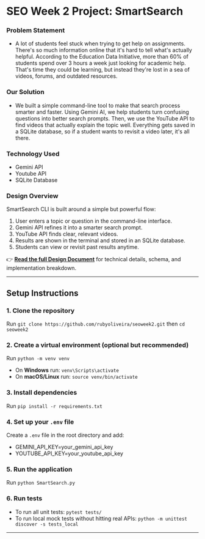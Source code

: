 # SEO Week 2 Project: SmartSearch

### Problem Statement

- A lot of students feel stuck when trying to get help on assignments. There's so much information online that it's hard to tell what's actually helpful. According to the Education Data Initiative, more than 60% of students spend over 3 hours a week just looking for academic help. That's time they could be learning, but instead they're lost in a sea of videos, forums, and outdated resources.

### Our Solution

- We built a simple command-line tool to make that search process smarter and faster. Using Gemini AI, we help students turn confusing questions into better search prompts. Then, we use the YouTube API to find videos that actually explain the topic well. Everything gets saved in a SQLite database, so if a student wants to revisit a video later, it's all there.

### Technology Used

- Gemini API
- Youtube API
- SQLite Database

### Design Overview

SmartSearch CLI is built around a simple but powerful flow:

1. User enters a topic or question in the command-line interface.
2. Gemini API refines it into a smarter search prompt.
3. YouTube API finds clear, relevant videos.
4. Results are shown in the terminal and stored in an SQLite database.
5. Students can view or revisit past results anytime.

👉 **[Read the full Design Document](./design.md)** for technical details, schema, and implementation breakdown.

---

## Setup Instructions

### 1. Clone the repository  
Run `git clone https://github.com/rubyoliveira/seoweek2.git` then `cd seoweek2`

### 2. Create a virtual environment (optional but recommended)  
Run `python -m venv venv`  

- On **Windows** run: `venv\Scripts\activate`  
- On **macOS/Linux** run: `source venv/bin/activate`

### 3. Install dependencies  
Run `pip install -r requirements.txt`

### 4. Set up your `.env` file  
Create a `.env` file in the root directory and add:  
- GEMINI_API_KEY=your_gemini_api_key
- YOUTUBE_API_KEY=your_youtube_api_key


### 5. Run the application  
Run `python SmartSearch.py`

### 6. Run tests  
- To run all unit tests: `pytest tests/`  
- To run local mock tests without hitting real APIs: `python -m unittest discover -s tests_local`

---

